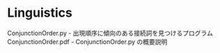 Linguistics
===========
ConjunctionOrder.py - 出現順序に傾向のある接続詞を見つけるプログラム
ConjunctionOrder.pdf - ConjunctionOrder.py の概要説明
